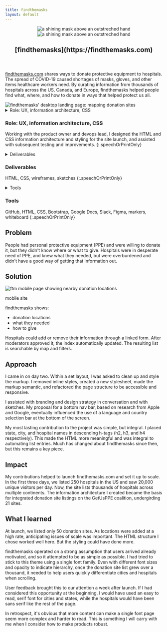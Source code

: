 ```yaml
---
title: findthemasks
layout: default
---
```


<article class="projContainer" markdown="1">
<div class="projLimitWidth" markdown="1">

<header class="flexCenter flexCol">
<img src="images/ftm-logo-dk.svg" alt="a shining mask above an outstreched hand" class="preferDark logoInLock">
<img src="images/ftm-logo-lt.svg" alt="a shining mask above an outstreched hand" class="preferLight logoInLock">
<h1 class="lockupBreakVert" markdown="1">[findthemasks](https://findthemasks.com)</h1>
</header>

[findthemasks.com](https://findthemasks.com) shares ways to donate protective equipment to hospitals. The spread of COVID-19 caused shortages of masks, gloves, and other items healthcare workers need. By curating information from thousands of hospitals across the US, Canada, and Europe, findthemasks helped people find what, where, and how to donate in ways that helped protect us all.

<img src="/images/ftm/ftm.jpg" class="centerImg medImgHeight" alt="findthemasks' desktop landing page: mapping donation sites">

<section markdown="1">
<details aria-expanded="true/false" tabindex="0" role="button" class="smallerBreak screenOnly"> <!-- for accessibility, details elements are set to not show if a screen reader or printer is being used -->
<summary>Role: UX, information architecture, CSS</summary>
<div>
Working with the product owner and devops lead, I designed the HTML and CSS information architecture and styling for the site launch, and assisted with subsequent testing and improvements.
</div>
</details>

<h3 class="speechOrPrintOnly">Role: UX, information architecture, CSS</h3> <!-- accessible version of above for screen readers and printing -->

Working with the product owner and devops lead, I designed the HTML and CSS information architecture and styling for the site launch, and assisted with subsequent testing and improvements.
{:.speechOrPrintOnly}

<details aria-expanded="true/false" tabindex="0" role="button" class="smallestBreak screenOnly">
<summary>Deliverables</summary>
<div>
HTML, CSS, wireframes, sketches, site prototypes
</div>
</details>

<h3 class="speechOrPrintOnly">Deliverables</h3> <!-- accessible version of above -->

HTML, CSS, wireframes, sketches
{:.speechOrPrintOnly}

<details aria-expanded="true/false" tabindex="0" role="button" class="smallestBreak screenOnly">
<summary>Tools</summary>
<div>
GitHub, HTML, CSS, Bootstrap, Google Docs, Slack, Figma, markers, whiteboard
</div>
</details>

<h3 class="speechOrPrintOnly">Tools</h3> <!-- accessible version of above -->

GitHub, HTML, CSS, Bootstrap, Google Docs, Slack, Figma, markers, whiteboard
{:.speechOrPrintOnly}
</section>

<section class="medBreak" markdown="1">
<h2 class="centerGrid" markdown="1">Problem</h2>

People had personal protective equipment (PPE) and were willing to donate it, but they didn't know where or what to give. Hospitals were in desperate need of PPE, and knew what they needed, but were overburdened and didn't have a good way of getting that information out.
</section>

<section class="medBreak" markdown="1">
<h2 class="centerGrid" markdown="1">Solution</h2>

<div class="conditionalFlexRow">
<div class="illustCard">
<img src="images/ftm/ftmMob.jpg" alt="ftm mobile page showing nearby donation locations" class="captionedImg medImgHeight conditionalRightMarg minWidthVW">
<p class="caption">mobile site</p>
</div>

<section>
<p>findthemasks shows:</p>

<ul>
<li>donation locations</li>
<li>what they needed</li>
<li>how to give</li>
</ul>

<p>Hospitals could add or remove their information through a linked form. After moderators approved it, the index automatically updated. The resulting list is searchable by map and filters.</p>
</section>
</div>
</section>

<section class="medBreak" markdown="1">
<h2 class="centerGrid" markdown="1">Approach</h2>

I came in on day two. Within a set layout, I was asked to clean up and style the markup. I removed inline styles, created a new stylesheet, made the markup semantic, and refactored the page structure to be accessible and responsive.

I assisted with branding and design strategy in conversation and with sketches. My proposal for a bottom nav bar, based on research from Apple and Google, eventually influenced the use of a language and country selection bar at the bottom of the screen.

My most lasting contribution to the project was simple, but integral. I placed state, city, and hospital names in descending h-tags (h2, h3, and h4 respectively). This made the HTML more meaningful and was integral to automating list entries. Much has changed about findthemasks since then, but this remains a key piece.
</section>

<section class="medBreak" markdown="1">
<h2 class="centerGrid" markdown="1">Impact</h2>

My contributions helped to launch findthemasks.com and set it up to scale. In the first three days, we listed 250 hospitals in the US and saw 20,000 unique visitors per day. Now, the site lists thousands of hospitals across multiple continents. The information architecture I created became the basis for integrated donation site listings on the GetUsPPE coalition, undergirding 21 sites.
</section>

<section class="medBreak" markdown="1">
<h2 class="centerGrid">What I learned</h2>

At launch, we listed only 50 donation sites. As locations were added at a high rate, anticipating issues of scale was important. The HTML structure I chose worked well here. But the styling could have done more.

findthemasks operated on a strong assumption that users arrived already motivated, and so it attempted to be as simple as possible. I had tried to stick to this theme using a single font family. Even with different font sizes and opacity to indicate hierarchy, once the donation site list grew over a thousand, it needed to help users quickly differentiate cities and hospitals when scrolling.

User feedback brought this to our attention a week after launch. If I had considered this opportunity at the beginning, I would have used an easy to read, serif font for cities and states, while the hospitals would have been sans serif like the rest of the page.

In retrospect, it's obvious that more content can make a single font page seem more complex and harder to read. This is something I will carry with me when I consider how to make products robust.
</section>
</div>
</article>
